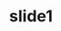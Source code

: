 ---
order: 1
title:  "slide1"
img: "assets/images/slides/13.jpg"
mobile-img: "assets/images/slides/9m.jpg"
href: #""
target: #"_blank" # _blank
---